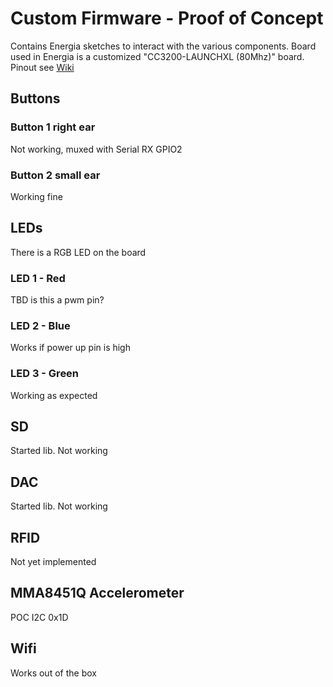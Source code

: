 # Custom Firmware - Proof of Concept
Contains Energia sketches to interact with the various components. Board used in Energia is a customized "CC3200-LAUNCHXL (80Mhz)" board.
Pinout see [Wiki](https://github.com/toniebox-reverse-engineering/toniebox/wiki/Toniebox-CC3200-Pinout)

## Buttons
### Button 1 right ear
Not working, muxed with Serial RX GPIO2
### Button 2 small ear 
Working fine

## LEDs
There is a RGB LED on the board
### LED 1 - Red
TBD is this a pwm pin?
### LED 2 - Blue
Works if power up pin is high
### LED 3 - Green
Working as expected

## SD
Started lib. Not working

## DAC
Started lib. Not working

## RFID
Not yet implemented

## MMA8451Q Accelerometer
POC
I2C 0x1D

## Wifi
Works out of the box
